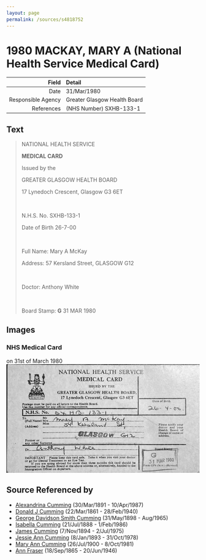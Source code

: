 ```yaml
---
layout: page
permalink: /sources/s4818752
---
```


# 1980 MACKAY, MARY A (National Health Service Medical Card)

Field | Detail
---:|:---
Date | 31/Mar/1980
Responsible Agency | Greater Glasgow Health Board
References | (NHS Number) SXHB-133-1

## Text

> NATIONAL HEALTH SERVICE
>
> **MEDICAL CARD**
>
> Issued by the 
>
> GREATER GLASGOW HEALTH BOARD
>
> 17 Lynedoch Crescent, Glasgow G3 6ET
>
> <br/>
>
> N.H.S. No. SXHB-133-1
>
> Date of Birth 26-7-00
>
> <br/>
>
> Full Name: Mary A McKay
>
> Address: 57 Kersland Street, GLASGOW G12
>
> <br/>
>
> Doctor: Anthony White
>
> <br/>
>
> Board Stamp: **G** 31 MAR 1980
>

## Images

### NHS Medical Card

on 31st of March 1980
![NHS Medical Card](../media/61715849.jpg)

## Source Referenced by

* [Alexandrina Cumming](../people/@57186713@-alexandrina-cumming-b1891-3-30-d1987-4-10.md) (30/Mar/1891 - 10/Apr/1987)
* [Donald J Cumming](../people/@20465544@-donald-j-cumming-b1861-3-22-d1940-2-28.md) (22/Mar/1861 - 28/Feb/1940)
* [George Davidson Smith Cumming](../people/@13773669@-george-davidson-smith-cumming-b1898-5-31-d1965-8.md) (31/May/1898 - Aug/1965)
* [Isabella Cumming](../people/@84684994@-isabella-cumming-b1888-7-21-d1986-2-1.md) (21/Jul/1888 - 1/Feb/1986)
* [James Cumming](../people/@492889@-james-cumming-b1894-11-7-d1975-7-2.md) (7/Nov/1894 - 2/Jul/1975)
* [Jessie Ann Cumming](../people/@66222886@-jessie-ann-cumming-b1893-1-8-d1978-10-31.md) (8/Jan/1893 - 31/Oct/1978)
* [Mary Ann Cumming](../people/@48241984@-mary-ann-cumming-b1900-7-26-d1981-10-8.md) (26/Jul/1900 - 8/Oct/1981)
* [Ann Fraser](../people/@70425788@-ann-fraser-b1865-9-18-d1946-6-20.md) (18/Sep/1865 - 20/Jun/1946)
